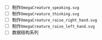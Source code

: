 - [ ] 制作`OmegaCreature_speaking.svg`
- [ ] 制作`OmegaCreature_thinking.svg`
- [ ] 制作`OmegaCreature_raise_right_hand.svg`
- [ ] 制作`OmegaCreature_raise_left_hand.svg`
- [ ] 数据结构系列